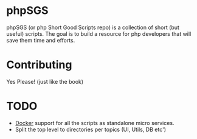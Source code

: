 phpSGS 
======

phpSGS (or php Short Good Scripts repo) is a collection of short (but useful) scripts.
The goal is to build a resource for php developers that will save them time and efforts.


Contributing
============

Yes Please! (just like the book)

TODO
====
* [Docker](https://docs.docker.com/installation/) support for all the scripts as standalone micro services.
* Split the top level to directories per topics (UI, Utils, DB etc')

